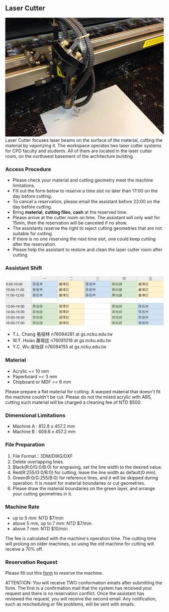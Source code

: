 ## Laser Cutter
![laser_cutter](/assets/img/hardware/laser-cutter.jpg)
Laser Cutter focuses laser beams on the surface of the material, cutting the material by vaporizing it.
The workspace operates two laser cutter systems for CPD faculty and students. All of them are located in the laser cutter room, on the northwest basement of the architecture building.

### Access Procedure
* Please check your material and cutting geometry meet the machine limitations.
* Fill out the form below to reserve a time slot no later than 17:00 on the day before cutting.
* To cancel a reservation, please email the assistant before 23:00 on the day before cutting.
* Bring **material**, **cutting files**, **cash** at the reserved time.
* Please arrive at the cutter room on time. The assistant will only wait for 15min, then the reservation will be canceled if no show.
* The assistants reserve the right to reject cutting geometries that are not suitable for cutting.
* If there is no one reserving the next time slot, one could keep cutting after the reservation.
* Please help the assistant to restore and clean the laser cutter room after cutting.


### Assistant Shift
![shift_time](/assets/img/about/shift_time_latest.jpg)
* T.L. Chang 張祖林 n76094281 at gs.ncku.edu.tw
* W.T. Hsiao 蕭瑋廷 n76081018 at gs.ncku.edu.tw
* Y.C. Wu 吳怡諄 n76084155 at gs.ncku.edu.tw

### Material
* Acrylic =< 10 mm
* Paperboard =< 3 mm
* Chipboard or MDF =< 6 mm

Please prepare a flat material for cutting. A warped material that doesn't fit the machine couldn't be cut.
Please do not the mixed acrylic with ABS, cutting such material will be charged a cleaning fee of NTD $500.

### Dimensional Limitations
* Machine A : 812.8 x 457.2 mm
* Machine B : 609.6 x 457.2 mm

### File Preparation
1. File Format：3DM/DWG/DXF
2. Delete overlapping lines.
3. Black(R:0/G:0/B:0) for engraving, set the line width to the desired value.
4. Red(R:255/G:0/B:0) for cutting, leave the line width as default(0 mm).
5. Green(R:0/G:255/B:0) for reference lines, and it will be skipped during operation. It is meant for material boundaries or cut geometries.
6. Please draw the material boundaries on the green layer, and arrange your cutting geometries in it.

### Machine Rate
* up to 5 mm: NTD $7/min
* above 5 mm, up to 7 mm: NTD $7/min
* above 7 mm: NTD $10/min

The fee is calculated with the machine's operation time.
The cutting time will prolong on older machines, so using the old machine for cutting will receive a 70% off.

### Reservation Request
Please fill out this [form](https://docs.google.com/forms/d/e/1FAIpQLSfb7LfBw3krto0ne0Xhq992D16tcGEgtaDMYD9pogVkKNA3yg/viewform?vc=0&c=0&w=1&flr=0) to reserve the machine.

ATTENTION: You will receive TWO conformation emails after submitting the form. The first is a confirmation mail that the system has received your request and there is no reservation conflict. Once the assistant has reviewed the request, you will receive the second email. Any notification, such as rescheduling or file problems, will be sent with emails.
